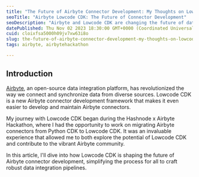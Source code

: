 ```yaml
---
title: "The Future of Airbyte Connector Development: My Thoughts on Lowcode CDK"
seoTitle: "Airbyte Lowcode CDK: The Future of Connector Development"
seoDescription: "Airbyte and Lowcode CDK are changing the future of data integration. Learn how Lowcode CDK is making it easier to develop and maintain Airbyte connectors, a"
datePublished: Thu Nov 02 2023 18:30:00 GMT+0000 (Coordinated Universal Time)
cuid: cloixfsa5000h09jv7xw63i8o
slug: the-future-of-airbyte-connector-development-my-thoughts-on-lowcode-cdk
tags: airbyte, airbytehackathon

---
```


## Introduction

[Airbyte](https://airbyte.com/), an open-source data integration platform, has revolutionized the way we connect and synchronize data from diverse sources. Lowcode CDK is a new Airbyte connector development framework that makes it even easier to develop and maintain Airbyte connectors.

My journey with Lowcode CDK began during the Hashnode x Airbyte Hackathon, where I had the opportunity to work on migrating Airbyte connectors from Python CDK to Lowcode CDK. It was an invaluable experience that allowed me to both explore the potential of Lowcode CDK and contribute to the vibrant Airbyte community.

In this article, I'll dive into how Lowcode CDK is shaping the future of Airbyte connector development, simplifying the process for all to craft robust data integration pipelines.